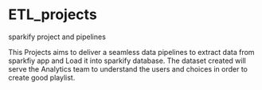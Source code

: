 # ETL_projects
sparkify project and pipelines

This Projects aims to deliver a seamless data pipelines to extract data from sparkfiy app and Load it into sparkify database. 
The dataset created will serve the Analytics team to understand the users and choices in order to create good playlist. 

